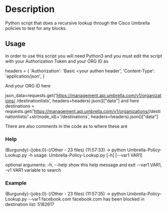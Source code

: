 # Description

Python script that does a recursive lookup through the Cisco Umbrella policies to test for any blocks. 

## Usage

In order to use this script you will need Python3 and you must edit the script with your Authorization Token and your ORG ID as

headers = {
		'Authorization': 'Basic <your authen header',
		'Content-Type': 'application/json',
	}
  
And your ORG ID here

json_data=requests.get('https://management.api.umbrella.com/v1/organizations/<ORG ID> /destinationlists', headers=headers).json()["data"]
and here
destinations = requests.get('https://management.api.umbrella.com/v1/organizations/<ORG ID>/destinationlists/'+str(node_id)+'/destinations', headers=headers).json()["data"]

There are also comments in the code as to where these are
  
### Help

(Burgundy)-(jobs:0)-(/Other - 23 files)
(11:57:33) -> python Umbrella-Policy-Lookup.py -h
usage: Umbrella-Policy-Lookup.py [-h] [--var1 VAR1]

optional arguments:
  -h, --help            show this help message and exit
  --var1 VAR1, -v1 VAR1
                        variable to search
                        
                        
### Example

(Burgundy)-(jobs:0)-(/Other - 23 files)
(11:57:35) -> python Umbrella-Policy-Lookup.py --var1 facebook.com
facebook.com has been blocked in destination list: 5182617
